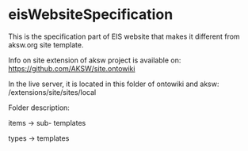 # eisWebsiteSpecification
This is the specification part of EIS website that makes it different from aksw.org site template. 

Info on site extension of aksw project is available on: https://github.com/AKSW/site.ontowiki

In the live server, it is located in this folder of ontowiki and aksw:  /extensions/site/sites/local

Folder description:


items -> sub- templates

types -> templates


